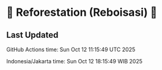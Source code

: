 
# 🌳 Reforestation (Reboisasi) 🌲

## Last Updated

GitHub Actions time: Sun Oct 12 11:15:49 UTC 2025

Indonesia/Jakarta time: Sun Oct 12 18:15:49 WIB 2025
